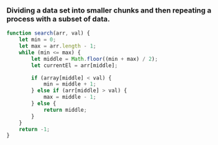 ### Dividing a data set into smaller chunks and then repeating a process with a subset of data.

```js 
function search(arr, val) {
    let min = 0;
    let max = arr.length - 1;
    while (min <= max) {
        let middle = Math.floor((min + max) / 2);
        let currentEl = arr[middle];

        if (array[middle] < val) {
            min = middle + 1;
        } else if (arr[middle] > val) {
            max = middle - 1;
        } else {
            return middle;
        }
    }
    return -1;
}
```